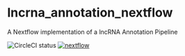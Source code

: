 # lncrna_annotation_nextflow


A Nextflow implementation of a lncRNA Annotation Pipeline

![CircleCI status](https://circleci.com/gh/espirado/lncrna_annotation_nextflow.png?style=shield)
[![nextflow](https://img.shields.io/badge/nextflow-%E2%89%A50.24.0-brightgreen.svg)](http://nextflow.io)
